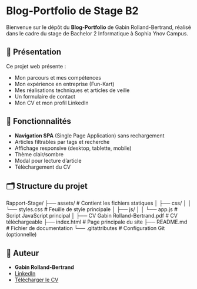 # Blog-Portfolio de Stage B2

Bienvenue sur le dépôt du **Blog-Portfolio** de Gabin Rolland-Bertrand, réalisé dans le cadre du stage de Bachelor 2 Informatique à Sophia Ynov Campus.

## 📄 Présentation

Ce projet web présente :
- Mon parcours et mes compétences
- Mon expérience en entreprise (Fun-Kart)
- Mes réalisations techniques et articles de veille
- Un formulaire de contact
- Mon CV et mon profil LinkedIn

## 🚀 Fonctionnalités

- **Navigation SPA** (Single Page Application) sans rechargement
- Articles filtrables par tags et recherche
- Affichage responsive (desktop, tablette, mobile)
- Thème clair/sombre
- Modal pour lecture d’article
- Téléchargement du CV

## 🗂️ Structure du projet

Rapport-Stage/
├── assets/                 # Contient les fichiers statiques
│   ├── css/
│   │   └── styles.css      # Feuille de style principale
│   ├── js/
│   │   └── app.js          # Script JavaScript principal
│
├── CV Gabin Rolland-Bertrand.pdf  # CV téléchargeable
├── index.html             # Page principale du site
├── README.md              # Fichier de documentation
└── .gitattributes         # Configuration Git (optionnelle)


## 👤 Auteur

- **Gabin Rolland-Bertrand**
- [LinkedIn](https://www.linkedin.com/in/gabin-rolland-bertrand-0aaa84277)
- [Télécharger le CV](CV%20Gabin%20Rolland-Bertrand.pdf)

